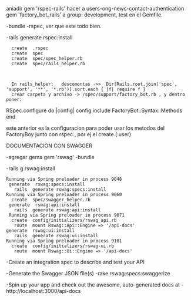 aniadir gem 'rspec-rails'                hacer a users-ong-news-contact-authentication
  gem 'factory_bot_rails' a group: development, test en el Gemfile.
  
  -bundle
  -rspec, ver que este todo bien.
  
  -rails generate rspec:install
  
      create  .rspec
      create  spec
      create  spec/spec_helper.rb
      create  spec/rails_helper.rb
      
      
      
      En rails_helper:   descomentas ->>  Dir[Rails.root.join('spec', 'support', '**', '*.rb')].sort.each { |f| require f }
      crear carpeta y archivo -> /spec/support/factory_bot.rb , y dentro poner:
RSpec.configure do |config|
  config.include FactoryBot::Syntax::Methods
end

este anterior es la configuracion para poder usar los metodos del FactoryBoy junto con rspec., por ej el create.(:user)

 DOCUMENTACION CON SWAGGER
 
 -agregar gema
 gem 'rswag'
 -bundle 
 
 -rails g rswag:install
 
    Running via Spring preloader in process 9048
     generate  rswag:specs:install
       rails  generate rswag:specs:install
    Running via Spring preloader in process 9060
      create  spec/swagger_helper.rb
     generate  rswag:api:install
       rails  generate rswag:api:install
     Running via Spring preloader in process 9071
      create  config/initializers/rswag_api.rb
       route  mount Rswag::Api::Engine => '/api-docs'
    generate  rswag:ui:install
       rails  generate rswag:ui:install
    Running via Spring preloader in process 9101
      create  config/initializers/rswag-ui.rb
       route  mount Rswag::Ui::Engine => '/api-docs'
       

-Create an integration spec to describe and test your API

-Generate the Swagger JSON file(s)
-rake rswag:specs:swaggerize

-Spin up your app and check out the awesome, auto-generated docs at
-http://localhost:3000/api-docs
